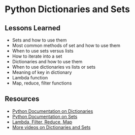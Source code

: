 # Python Dictionaries and Sets

## Lessons Learned
- Sets and how to use them
- Most common methods of set and how to use them
- When to use sets versus lists
- How to iterate into a set
- Dictionaries and how to use them
- When to use dictionaries vs lists or sets
- Meaning of key in dictionary
- Lambda function
- Map, reduce, filter functions

## Resources
- [Python Documentation on Dictionaries](https://docs.python.org/3/tutorial/datastructures.html#dictionaries)
- [Python Documentation on Sets](https://docs.python.org/3/tutorial/datastructures.html#sets)
- [Lambda, Filter, Reduce, Map](https://python-course.eu/advanced-python/lambda-filter-reduce-map.php)
- [More videos on Dictionaries and Sets](https://www.youtube.com/watch?v=1GAC6KQUPeg)
